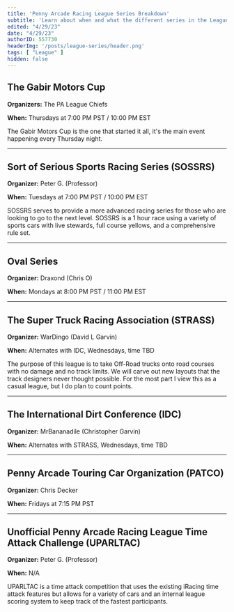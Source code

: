 ```yaml
---
title: 'Penny Arcade Racing League Series Breakdown'
subtitle: 'Learn about when and what the different series in the League are'
edited: "4/29/23"
date: "4/29/23"
authorID: 557730
headerImg: '/posts/league-series/header.png'
tags: [ "League" ]
hidden: false
---
```


## The Gabir Motors Cup

**Organizers:** The PA League Chiefs

**When:** Thursdays at 7:00 PM PST / 10:00 PM EST

The Gabir Motors Cup is the one that started it all, it's the main event happening every Thursday night.

***

## Sort of Serious Sports Racing Series (SOSSRS)

**Organizer:** Peter G. (Professor)

**When:** Tuesdays at 7:00 PM PST / 10:00 PM EST

SOSSRS serves to provide a more advanced racing series for those who are looking to go to the next level. SOSSRS is a 1 hour race using a variety of sports cars with live stewards, full course yellows, and a comprehensive rule set.

***

## Oval Series

**Organizer:** Draxond (Chris O)

**When:** Mondays at 8:00 PM PST / 11:00 PM EST

***

## The Super Truck Racing Association (STRASS)

**Organizer:** WarDingo (David L Garvin)

**When:** Alternates with IDC, Wednesdays, time TBD

The purpose of this league is to take Off-Road trucks onto road courses with no damage and no track limits. We will carve out new layouts that the track designers never thought possible. For the most part I view this as a casual league, but I do plan to count points.

***

## The International Dirt Conference (IDC)

**Organizer:** MrBananadile (Christopher Garvin)

**When:** Alternates with STRASS, Wednesdays, time TBD

***

## Penny Arcade Touring Car Organization (PATCO)

**Organizer:** Chris Decker

**When:** Fridays at 7:15 PM PST

***

## Unofficial Penny Arcade Racing League Time Attack Challenge (UPARLTAC)

**Organizer:** Peter G. (Professor)

**When:** N/A

UPARLTAC is a time attack competition that uses the existing iRacing time attack features but allows for a variety of cars and an internal league scoring system to keep track of the fastest participants.